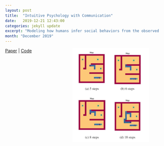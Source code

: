 ```yaml
---
layout: post
title:  "Intuitive Psychology with Communication"
date:   2019-12-21 12:43:00
categories: jekyll update
excerpt: "Modeling how humans infer social behaviors from the observed action of others."
month: "December 2019"
---
```


<img align="right" width="250" src="/img/interaction-map.JPG" style="padding: 0 35px">

[Paper](https://github.com/gmargo11/intuitive-interaction/blob/master/paper.pdf "Paper") \| [Code](https://github.com/gmargo11/intuitive-interaction/ "Code")